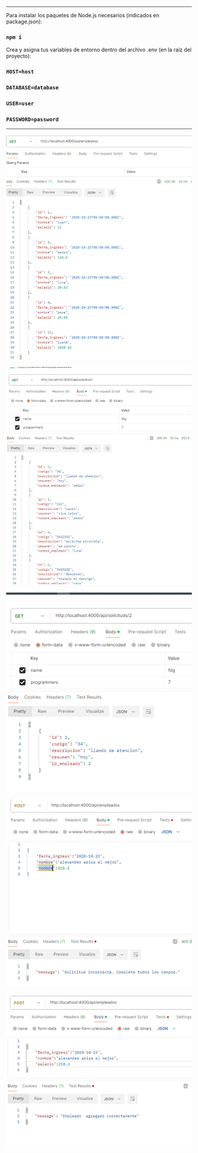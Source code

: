
<hr/>

Para instalar los paquetes de Node.js necesarios (indicados en package.json):
### `npm i`

Crea y asigna tus variables de entorno dentro del archivo .env (en la raíz del proyecto):

### `HOST=host`
### `DATABASE=database`
### `USER=user`
### `PASSWORD=password`

<hr/>

![](./1.png)
<br/><br/>
![](./2.png)
<br/><br/>
![](./3.PNG)
<br/><br/>
![](./4.PNG)
<br/><br/>
![](./5.PNG)